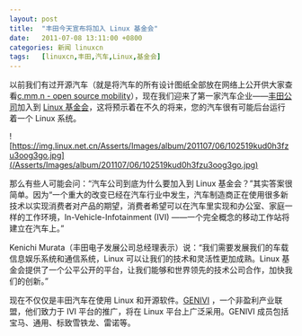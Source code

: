 ```yaml
---
layout: post
title:	"丰田今天宣布将加入 Linux 基金会"
date:	2011-07-08 13:11:00 +0800 
categories:	新闻 linuxcn 
tags:	[linuxcn,丰田,汽车,Linux,基金会]
---
```



以前我们有过开源汽车（就是将汽车的所有设计图纸全部放在网络上公开供大家查看[c,mm,n - open source mobility](http://www.cmmn.org/)），现在我们迎来了第一家汽车企业——[丰田公司](http://www.toyota.com/)加入到 [Linux 基金会](http://www.linuxfoundation.org/)，这将预示着在不久的将来，您的汽车很有可能后台运行着一个 Linux 系统。


![https://img.linux.net.cn/Asserts/Images/album/201107/06/102519kud0h3fzu3oog3go.jpg](/Asserts/Images/album/201107/06/102519kud0h3fzu3oog3go.jpg)


那么有些人可能会问：“汽车公司到底为什么要加入到 Linux 基金会？”其实答案很简单。因为“一个重大的改变已经在汽车行业中发生，汽车制造商正在使用很多新技术以实现消费者对产品的期望，消费者希望可以在汽车里实现和办公室、家庭一样的工作环境，In-Vehicle-Infotainment (IVI) ——一个完全概念的移动工作站将建立在汽车上。”


Kenichi Murata（丰田电子发展公司总经理表示）说：“我们需要发展我们的车载信息娱乐系统和通信系统，Linux 可以让我们的技术和灵活性更加成熟。Linux 基金会提供了一个公平公开的平台，让我们能够和世界领先的技术公司合作，加快我们的创新。”


现在不仅仅是丰田汽车在使用 Linux 和开源软件。[GENIVI](http://www.genivi.org/) ，一个非盈利产业联盟，他们致力于 IVI 平台的推广，将在 Linux 平台上广泛采用。GENIVI 成员包括宝马、通用、标致雪铁龙、雷诺等。
